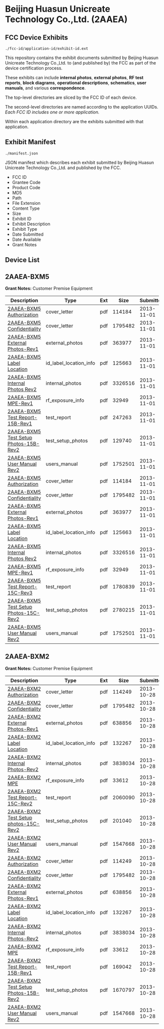 # Beijing Huasun Unicreate Technology Co.,Ltd. (2AAEA)
## FCC Device Exhibits

```
./fcc-id/application-id/exhibit-id.ext
```

This repository contains the exhibit documents submitted by Beijing Huasun Unicreate Technology Co.,Ltd. to (and published by) the FCC as part of the device certification process.

These exhibits can include **internal photos**, **external photos**, **RF test reports**, **block diagrams**, **operational descriptions**, **schematics**, **user manuals**, and various **correspondence**.

The top-level directories are sliced by the FCC ID of each device.

The second-level directories are named according to the application UUIDs. *Each FCC ID includes one or more application.*

Within each application directory are the exhibits submitted with that application. 

## Exhibit Manifest

```
./manifest.json
```

JSON manifest which describes each exhibit submitted by Beijing Huasun Unicreate Technology Co.,Ltd. and published by the FCC.

- FCC ID
- Grantee Code
- Product Code
- MD5
- Path
- File Extension
- Content Type
- Size
- Exhibit ID
- Exhibit Description
- Exhibit Type
- Date Submitted
- Date Available
- Grant Notes

## Device List
## 2AAEA-BXM5
**Grant Notes:** Customer Premise Equipment

| Description | Type | Ext | Size | Submitted | Available |
| ----------- | ---- | --- | ---- | --------- | --------- |
| [2AAEA-BXM5 Authorization](2AAEA-BXM5/81502d90ff3bbeacfa5a979dbc5614ea/2108907.pdf) | cover_letter | pdf | 114184 | 2013-11-01 | 2013-11-04 |
| [2AAEA-BXM5 Confidentiality](2AAEA-BXM5/81502d90ff3bbeacfa5a979dbc5614ea/2103115.pdf) | cover_letter | pdf | 1795482 | 2013-11-01 | 2013-11-04 |
| [2AAEA-BXM5 External Photos-Rev1](2AAEA-BXM5/81502d90ff3bbeacfa5a979dbc5614ea/2108909.pdf) | external_photos | pdf | 363977 | 2013-11-01 | 2013-11-04 |
| [2AAEA-BXM5 Label Location](2AAEA-BXM5/81502d90ff3bbeacfa5a979dbc5614ea/2108911.pdf) | id_label_location_info | pdf | 125663 | 2013-11-01 | 2013-11-04 |
| [2AAEA-BXM5 Internal Photos Rev2](2AAEA-BXM5/81502d90ff3bbeacfa5a979dbc5614ea/2108910.pdf) | internal_photos | pdf | 3326516 | 2013-11-01 | 2013-11-04 |
| [2AAEA-BXM5 MPE-Rev1](2AAEA-BXM5/81502d90ff3bbeacfa5a979dbc5614ea/2108914.pdf) | rf_exposure_info | pdf | 32949 | 2013-11-01 | 2013-11-04 |
| [2AAEA-BXM5 Test Report-15B-Rev1](2AAEA-BXM5/81502d90ff3bbeacfa5a979dbc5614ea/2108966.pdf) | test_report | pdf | 247263 | 2013-11-01 | 2013-11-04 |
| [2AAEA-BXM5 Test Setup Photos-15B-Rev2](2AAEA-BXM5/81502d90ff3bbeacfa5a979dbc5614ea/2108967.pdf) | test_setup_photos | pdf | 129740 | 2013-11-01 | 2013-11-04 |
| [2AAEA-BXM5 User Manual Rev2](2AAEA-BXM5/81502d90ff3bbeacfa5a979dbc5614ea/2108918.pdf) | users_manual | pdf | 1752501 | 2013-11-01 | 2013-11-04 |
| [2AAEA-BXM5 Authorization](2AAEA-BXM5/f3e509d744590b31b626808802c0add1/2108907.pdf) | cover_letter | pdf | 114184 | 2013-11-01 | 2013-11-04 |
| [2AAEA-BXM5 Confidentiality](2AAEA-BXM5/f3e509d744590b31b626808802c0add1/2103115.pdf) | cover_letter | pdf | 1795482 | 2013-11-01 | 2013-11-04 |
| [2AAEA-BXM5 External Photos-Rev1](2AAEA-BXM5/f3e509d744590b31b626808802c0add1/2108909.pdf) | external_photos | pdf | 363977 | 2013-11-01 | 2013-11-04 |
| [2AAEA-BXM5 Label Location](2AAEA-BXM5/f3e509d744590b31b626808802c0add1/2108911.pdf) | id_label_location_info | pdf | 125663 | 2013-11-01 | 2013-11-04 |
| [2AAEA-BXM5 Internal Photos Rev2](2AAEA-BXM5/f3e509d744590b31b626808802c0add1/2108910.pdf) | internal_photos | pdf | 3326516 | 2013-11-01 | 2013-11-04 |
| [2AAEA-BXM5 MPE-Rev1](2AAEA-BXM5/f3e509d744590b31b626808802c0add1/2108914.pdf) | rf_exposure_info | pdf | 32949 | 2013-11-01 | 2013-11-04 |
| [2AAEA-BXM5 Test Report-15C-Rev3](2AAEA-BXM5/f3e509d744590b31b626808802c0add1/2108916.pdf) | test_report | pdf | 1780839 | 2013-11-01 | 2013-11-04 |
| [2AAEA-BXM5 Test Setup Photos-15C-Rev2](2AAEA-BXM5/f3e509d744590b31b626808802c0add1/2108917.pdf) | test_setup_photos | pdf | 2780215 | 2013-11-01 | 2013-11-04 |
| [2AAEA-BXM5 User Manual Rev2](2AAEA-BXM5/f3e509d744590b31b626808802c0add1/2108918.pdf) | users_manual | pdf | 1752501 | 2013-11-01 | 2013-11-04 |
## 2AAEA-BXM2
**Grant Notes:** Customer Premise Equipment

| Description | Type | Ext | Size | Submitted | Available |
| ----------- | ---- | --- | ---- | --------- | --------- |
| [2AAEA-BXM2 Authorization](2AAEA-BXM2/8955304d1202de98f08266da01b20d5b/2103114.pdf) | cover_letter | pdf | 114249 | 2013-10-28 | 2013-10-28 |
| [2AAEA-BXM2 Confidentiality](2AAEA-BXM2/8955304d1202de98f08266da01b20d5b/2103115.pdf) | cover_letter | pdf | 1795482 | 2013-10-28 | 2013-10-28 |
| [2AAEA-BXM2 External Photos-Rev1](2AAEA-BXM2/8955304d1202de98f08266da01b20d5b/2103116.pdf) | external_photos | pdf | 638856 | 2013-10-28 | 2013-10-28 |
| [2AAEA-BXM2 Label Location](2AAEA-BXM2/8955304d1202de98f08266da01b20d5b/2103118.pdf) | id_label_location_info | pdf | 132267 | 2013-10-28 | 2013-10-28 |
| [2AAEA-BXM2 Internal Photos-Rev2](2AAEA-BXM2/8955304d1202de98f08266da01b20d5b/2103117.pdf) | internal_photos | pdf | 3838034 | 2013-10-28 | 2013-10-28 |
| [2AAEA-BXM2 MPE](2AAEA-BXM2/8955304d1202de98f08266da01b20d5b/2103121.pdf) | rf_exposure_info | pdf | 33612 | 2013-10-28 | 2013-10-28 |
| [2AAEA-BXM2 Test Report-15C-Rev2](2AAEA-BXM2/8955304d1202de98f08266da01b20d5b/2103123.pdf) | test_report | pdf | 2060090 | 2013-10-28 | 2013-10-28 |
| [2AAEA-BXM2 Test Setup photos-15C-Rev2](2AAEA-BXM2/8955304d1202de98f08266da01b20d5b/2103124.pdf) | test_setup_photos | pdf | 201040 | 2013-10-28 | 2013-10-28 |
| [2AAEA-BXM2 User Manual Rev2](2AAEA-BXM2/8955304d1202de98f08266da01b20d5b/2103125.pdf) | users_manual | pdf | 1547668 | 2013-10-28 | 2013-10-28 |
| [2AAEA-BXM2 Authorization](2AAEA-BXM2/3863e0ad90b10b6c72457081ae2e12c0/2103114.pdf) | cover_letter | pdf | 114249 | 2013-10-28 | 2013-10-28 |
| [2AAEA-BXM2 Confidentiality](2AAEA-BXM2/3863e0ad90b10b6c72457081ae2e12c0/2103115.pdf) | cover_letter | pdf | 1795482 | 2013-10-28 | 2013-10-28 |
| [2AAEA-BXM2 External Photos-Rev1](2AAEA-BXM2/3863e0ad90b10b6c72457081ae2e12c0/2103116.pdf) | external_photos | pdf | 638856 | 2013-10-28 | 2013-10-28 |
| [2AAEA-BXM2 Label Location](2AAEA-BXM2/3863e0ad90b10b6c72457081ae2e12c0/2103118.pdf) | id_label_location_info | pdf | 132267 | 2013-10-28 | 2013-10-28 |
| [2AAEA-BXM2 Internal Photos-Rev2](2AAEA-BXM2/3863e0ad90b10b6c72457081ae2e12c0/2103117.pdf) | internal_photos | pdf | 3838034 | 2013-10-28 | 2013-10-28 |
| [2AAEA-BXM2 MPE](2AAEA-BXM2/3863e0ad90b10b6c72457081ae2e12c0/2103121.pdf) | rf_exposure_info | pdf | 33612 | 2013-10-28 | 2013-10-28 |
| [2AAEA-BXM2 Test Report-15B-Rev1](2AAEA-BXM2/3863e0ad90b10b6c72457081ae2e12c0/2103139.pdf) | test_report | pdf | 169042 | 2013-10-28 | 2013-10-28 |
| [2AAEA-BXM2 Test Setup Photos-15B-Rev2](2AAEA-BXM2/3863e0ad90b10b6c72457081ae2e12c0/2103140.pdf) | test_setup_photos | pdf | 1670797 | 2013-10-28 | 2013-10-28 |
| [2AAEA-BXM2 User Manual Rev2](2AAEA-BXM2/3863e0ad90b10b6c72457081ae2e12c0/2103125.pdf) | users_manual | pdf | 1547668 | 2013-10-28 | 2013-10-28 |
